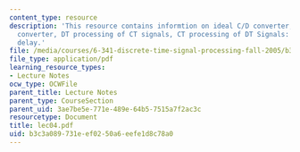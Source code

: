 ```yaml
---
content_type: resource
description: 'This resource contains informtion on ideal C/D converter, ideal D/C
  converter, DT processing of CT signals, CT processing of DT Signals: fractional
  delay.'
file: /media/courses/6-341-discrete-time-signal-processing-fall-2005/b3c3a089731eef0250a6eefe1d8c78a0_lec04.pdf
file_type: application/pdf
learning_resource_types:
- Lecture Notes
ocw_type: OCWFile
parent_title: Lecture Notes
parent_type: CourseSection
parent_uid: 3ae7be5e-771e-489e-64b5-7515a7f2ac3c
resourcetype: Document
title: lec04.pdf
uid: b3c3a089-731e-ef02-50a6-eefe1d8c78a0
---
```

